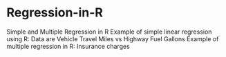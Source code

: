 # Regression-in-R
Simple and Multiple Regression in R
Example of simple linear regression using R:
Data are Vehicle Travel Miles vs Highway Fuel Gallons
Example of multiple regression in R:
Insurance charges
